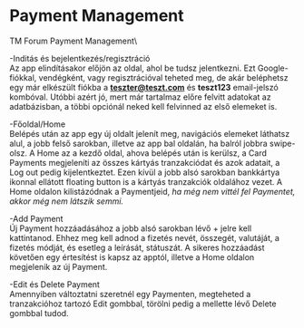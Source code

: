 # Payment Management
TM Forum Payment Management\

-Inditás és bejelentkezés/regisztráció\
Az app elindításakor előjön az oldal, ahol be tudsz jelentkezni. Ezt Google-fiókkal, vendégként, vagy regisztrációval teheted meg, de akár beléphetsz egy már elkészült fiókba a **teszter@teszt.com** és **teszt123** email-jelszó kombóval. Utóbbi azért jó, mert már tartalmaz előre felvitt adatokat az adatbázisban, a többi opciónál neked kell felvinned az első elemeket is.

-Főoldal/Home\
Belépés után az app egy új oldalt jelenít meg, navigációs elemeket láthatsz alul, a jobb felső sarokban, illetve az app bal oldalán, ha balról jobbra swipe-olsz. A Home az a kezdő oldal, ahova belépés után is kerülsz, a Card Payments megjeleníti az összes kártyás tranzakciódat és azok adatait, a Log out pedig kijelentkeztet. Ezen kívül a jobb alsó sarokban bankkártya ikonnal ellátott floating button is a kártyás tranzakciók oldalához vezet.
A Home oldalon kilistázódnak a Paymentjeid, _ha még nem vittél fel Paymentet, akkor még nem látszik semmi._ 

-Add Payment\
Új Payment hozzáadásához a jobb alsó sarokban lévő + jelre kell kattintanod. Ehhez meg kell adnod a fizetés nevét, összegét, valutáját, a fizetés módját, és esetleg a leírását, státuszát. A sikeres hozzáadást követően egy értesítést is kapsz az apptól, illetve a Home oldalon megjelenik az új Payment.

-Edit és Delete Payment\
Amennyiben változtatni szeretnél egy Paymenten, megteheted a tranzakcióhoz tartozó Edit gombbal, törölni pedig a mellette lévő Delete gombbal tudod.

